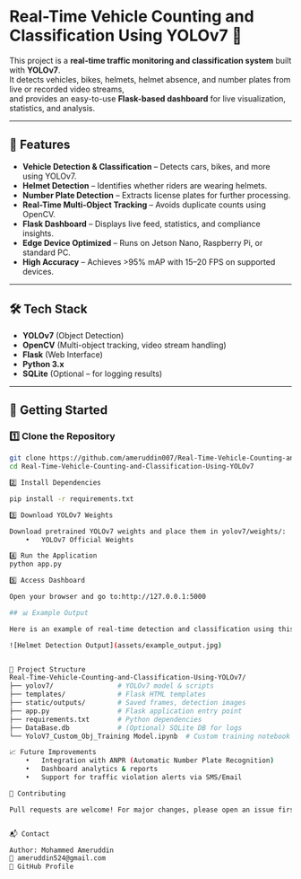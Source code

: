 # Real-Time Vehicle Counting and Classification Using YOLOv7 🚦

This project is a **real-time traffic monitoring and classification system** built with **YOLOv7**.  
It detects vehicles, bikes, helmets, helmet absence, and number plates from live or recorded video streams,  
and provides an easy-to-use **Flask-based dashboard** for live visualization, statistics, and analysis.  

---

## 📌 Features

- **Vehicle Detection & Classification** – Detects cars, bikes, and more using YOLOv7.
- **Helmet Detection** – Identifies whether riders are wearing helmets.
- **Number Plate Detection** – Extracts license plates for further processing.
- **Real-Time Multi-Object Tracking** – Avoids duplicate counts using OpenCV.
- **Flask Dashboard** – Displays live feed, statistics, and compliance insights.
- **Edge Device Optimized** – Runs on Jetson Nano, Raspberry Pi, or standard PC.
- **High Accuracy** – Achieves >95% mAP with 15–20 FPS on supported devices.

---

## 🛠️ Tech Stack

- **YOLOv7** (Object Detection)
- **OpenCV** (Multi-object tracking, video stream handling)
- **Flask** (Web Interface)
- **Python 3.x**
- **SQLite** (Optional – for logging results)

---

## 🚀 Getting Started

### 1️⃣ Clone the Repository

```bash
git clone https://github.com/ameruddin007/Real-Time-Vehicle-Counting-and-Classification-Using-YOLOv7.git
cd Real-Time-Vehicle-Counting-and-Classification-Using-YOLOv7

2️⃣ Install Dependencies

pip install -r requirements.txt

3️⃣ Download YOLOv7 Weights

Download pretrained YOLOv7 weights and place them in yolov7/weights/:
	•	YOLOv7 Official Weights

4️⃣ Run the Application
python app.py

5️⃣ Access Dashboard

Open your browser and go to:http://127.0.0.1:5000

## 📊 Example Output

Here is an example of real-time detection and classification using this system:

![Helmet Detection Output](assets/example_output.jpg)


📂 Project Structure
Real-Time-Vehicle-Counting-and-Classification-Using-YOLOv7/
├── yolov7/                # YOLOv7 model & scripts
├── templates/             # Flask HTML templates
├── static/outputs/        # Saved frames, detection images
├── app.py                 # Flask application entry point
├── requirements.txt       # Python dependencies
├── DataBase.db            # (Optional) SQLite DB for logs
└── YoloV7_Custom_Obj_Training Model.ipynb  # Custom training notebook

📈 Future Improvements
	•	Integration with ANPR (Automatic Number Plate Recognition)
	•	Dashboard analytics & reports
	•	Support for traffic violation alerts via SMS/Email

🤝 Contributing

Pull requests are welcome! For major changes, please open an issue first to discuss what you’d like to add or modify.


📬 Contact

Author: Mohammed Ameruddin
📧 ameruddin524@gmail.com
🔗 GitHub Profile












